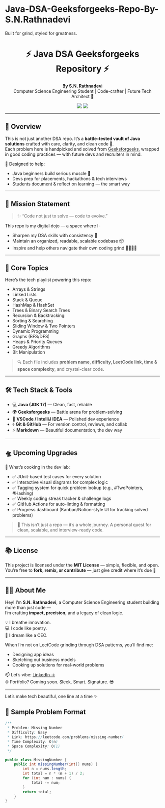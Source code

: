 # Java-DSA-Geeksforgeeks-Repo-By-S.N.Rathnadevi
Built for grind, styled for greatness.
<h1 align="center">⚡ Java DSA Geeksforgeeks Repository ⚡</h1>

<p align="center">
  <b>By S.N. Rathnadevi</b><br>
  Computer Science Engineering Student | Code-crafter | Future Tech Architect 🚀
</p>

<p align="center">
  <a href="https://www.geeksforgeeks.org/user/snrathnadevi/"><img src="https://img.shields.io/badge/GeeksforGeeks-Profile-brightgreen?style=for-the-badge&logo=geeksforgeeks" /></a>
  <a href="https://www.linkedin.com/in/rathnadevisn/"><img src="https://img.shields.io/badge/LinkedIn-Connect-blue?style=for-the-badge&logo=linkedin" /></a>
</p>


---

## 🚀 Overview

This is not just another DSA repo. It’s a **battle-tested vault of Java solutions** crafted with care, clarity, and clean code 🧼.  
Each problem here is handpicked and solved from [Geeksforgeeks](https://www.geeksforgeeks.org/user/snrathnadevi/), wrapped in good coding practices — with future devs and recruiters in mind.

📌 Designed to help:
- Java beginners build serious muscle 💪
- Devs prep for placements, hackathons & tech interviews
- Students document & reflect on learning — the smart way

---

## 🎯 Mission Statement

> ✨ “Code not just to solve — code to evolve.”  

This repo is my digital dojo — a space where I:
- Sharpen my DSA skills with consistency 🔁
- Maintain an organized, readable, scalable codebase 📦
- Inspire and help others navigate their own coding grind 👩‍💻👨‍💻

---

## 🧠 Core Topics

Here’s the tech playlist powering this repo:  

- Arrays & Strings  
- Linked Lists  
- Stack & Queue  
- HashMap & HashSet  
- Trees & Binary Search Trees  
- Recursion & Backtracking  
- Sorting & Searching  
- Sliding Window & Two Pointers  
- Dynamic Programming  
- Graphs (BFS/DFS)  
- Heaps & Priority Queues  
- Greedy Algorithms  
- Bit Manipulation  

> 🔍 Each file includes **problem name, difficulty, LeetCode link, time & space complexity**, and crystal-clear code.

---

## 🛠️ Tech Stack & Tools

- 💻 **Java (JDK 17)** — Clean, fast, reliable  
- 🌍 **Geeksforgeeks** — Battle arena for problem-solving  
- 🔧 **VSCode / IntelliJ IDEA** — Polished dev experience  
- 🌀 **Git & GitHub** — For version control, reviews, and collab  
- ⚡ **Markdown** — Beautiful documentation, the dev way  

---

## 🛸 Upcoming Upgrades

🧩 What’s cooking in the dev lab:

- ✅ JUnit-based test cases for every solution  
- ✅ Interactive visual diagrams for complex logic  
- ✅ Tagging system for quick problem lookup (e.g., #TwoPointers, #Hashing)  
- ✅ Weekly coding streak tracker & challenge logs  
- ✅ GitHub Actions for auto-linting & formatting  
- ✅ Progress dashboard (Kanban/Notion-style UI for tracking solved problems)  

> 🚧 This isn’t just a repo — it’s a whole journey. A personal quest for clean, scalable, and interview-ready code.

---

## 📚 License

This project is licensed under the **MIT License** — simple, flexible, and open.  
You’re free to **fork, remix, or contribute** — just give credit where it’s due 💜

---

## 👩‍💻 About Me

Hey! I’m **S.N. Rathnadevi**, a Computer Science Engineering student building more than just code —  
I’m crafting **impact, precision**, and a legacy of clean logic.

💡 I breathe innovation.  
💻 I code like poetry.    
🧠 I dream like a CEO.

When I’m not on LeetCode grinding through DSA patterns, you’ll find me:
- Designing app ideas  
- Sketching out business models  
- Cooking up solutions for real-world problems  

📫 Let’s vibe: [LinkedIn →](https://www.linkedin.com/in/rathnadevisn)  
🌐 Portfolio? Coming soon. Sleek. Smart. Signature. 😎

---

Let’s make tech beautiful, one line at a time ✨

## 🧠 Sample Problem Format

```java
/**
 * Problem: Missing Number
 * Difficulty: Easy
 * Link: https://leetcode.com/problems/missing-number/
 * Time Complexity: O(n)
 * Space Complexity: O(1)
 */

public class MissingNumber {
    public int missingNumber(int[] nums) {
        int n = nums.length;
        int total = n * (n + 1) / 2;
        for (int num : nums) {
            total -= num;
        }
        return total;
    }
}
